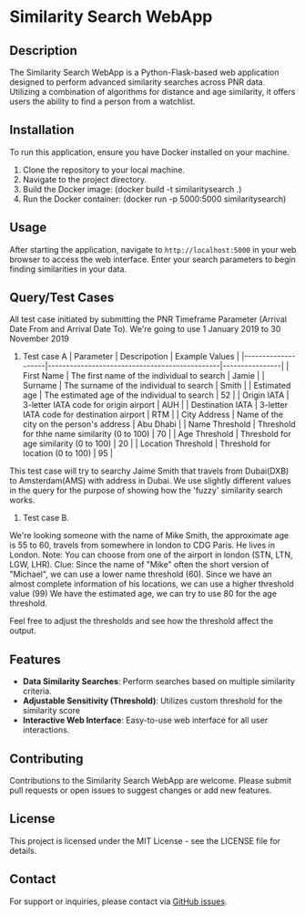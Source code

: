 # Similarity Search WebApp

## Description
The Similarity Search WebApp is a Python-Flask-based web application designed to perform advanced similarity searches across PNR data. Utilizing a combination of algorithms for distance and age similarity, it offers users the ability to find a person from a watchlist.

## Installation
To run this application, ensure you have Docker installed on your machine.

1. Clone the repository to your local machine.
2. Navigate to the project directory.
3. Build the Docker image: (docker build -t similaritysearch .)
4. Run the Docker container: (docker run -p 5000:5000 similaritysearch)


## Usage
After starting the application, navigate to `http://localhost:5000` in your web browser to access the web interface. Enter your search parameters to begin finding similarities in your data.

## Query/Test Cases
All test case initiated by submitting the PNR Timeframe Parameter (Arrival Date From and Arrival Date To). We're going to use 1 January 2019 to 30 November 2019

1. Test case A
| Parameter          | Descripotion                                  | Example Values |
|--------------------|-----------------------------------------------|----------------|
| First Name         | The first name of the individual to search    | Jamie          |
| Surname            | The surname of the individual to search       | Smith          |
| Estimated age      | The estimated age of the individual to search | 52             |
| Origin IATA        | 3-letter IATA code for origin airport         | AUH            |
| Destination IATA   | 3-letter IATA code for destination airport    | RTM            |
| City Address       | Name of the city on the person's address      | Abu Dhabi      |
| Name Threshold     | Threshold for thhe name similarity (0 to 100) | 70             |
| Age Threshold      | Threshold for age similarity (0 to 100)       | 20             |
| Location Threshold | Threshold for location (0 to 100)             | 95             |


This test case will try to searchy Jaime Smith that travels from Dubai(DXB) to Amsterdam(AMS) with address in Dubai. We use slightly different values in the query for the purpose of showing how the 'fuzzy' similarity search works.

1. Test case B.
   
We're looking someone with the name of Mike Smith, the approximate age is 55 to 60, travels from somewhere in london to CDG Paris. He lives in London.
Note: You can choose from one of the airport in london (STN, LTN, LGW, LHR).
Clue: Since the name of "Mike" often the short version of "Michael", we can use a lower name threshold (60). 
Since we have an almost complete information of his locations, we can use a higher threshold value (99)
We have the estimated age, we can try to use 80 for the age threshold.

Feel free to adjust the thresholds and see how the threshold affect the output.



## Features
- **Data Similarity Searches**: Perform searches based on multiple similarity criteria.
- **Adjustable Sensitivity (Threshold)**: Utilizes custom threshold for the similarity score
- **Interactive Web Interface**: Easy-to-use web interface for all user interactions.

## Contributing
Contributions to the Similarity Search WebApp are welcome. Please submit pull requests or open issues to suggest changes or add new features.

## License
This project is licensed under the MIT License - see the LICENSE file for details.

## Contact
For support or inquiries, please contact via [GitHub issues](https://github.com/fafadlian).


